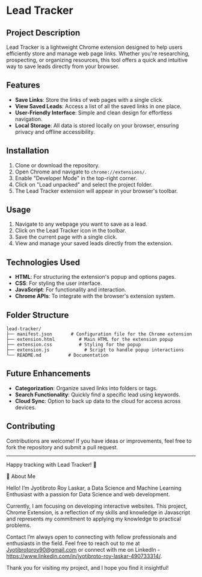 # Lead Tracker

## Project Description
Lead Tracker is a lightweight Chrome extension designed to help users efficiently store and manage web page links. Whether you're researching, prospecting, or organizing resources, this tool offers a quick and intuitive way to save leads directly from your browser.

## Features
- **Save Links**: Store the links of web pages with a single click.
- **View Saved Leads**: Access a list of all the saved links in one place.
- **User-Friendly Interface**: Simple and clean design for effortless navigation.
- **Local Storage**: All data is stored locally on your browser, ensuring privacy and offline accessibility.

## Installation
1. Clone or download the repository.
2. Open Chrome and navigate to `chrome://extensions/`.
3. Enable "Developer Mode" in the top-right corner.
4. Click on "Load unpacked" and select the project folder.
5. The Lead Tracker extension will appear in your browser's toolbar.

## Usage
1. Navigate to any webpage you want to save as a lead.
2. Click on the Lead Tracker icon in the toolbar.
3. Save the current page with a single click.
4. View and manage your saved leads directly from the extension.

## Technologies Used
- **HTML**: For structuring the extension's popup and options pages.
- **CSS**: For styling the user interface.
- **JavaScript**: For functionality and interaction.
- **Chrome APIs**: To integrate with the browser's extension system.

## Folder Structure
```
lead-tracker/
├── manifest.json     	# Configuration file for the Chrome extension
├── extension.html         # Main HTML for the extension popup
├── extension.css          # Styling for the popup
├── extension.js             # Script to handle popup interactions
└── README.md          # Documentation
```

## Future Enhancements
- **Categorization**: Organize saved links into folders or tags.
- **Search Functionality**: Quickly find a specific lead using keywords.
- **Cloud Sync**: Option to back up data to the cloud for access across devices.

## Contributing
Contributions are welcome! If you have ideas or improvements, feel free to fork the repository and submit a pull request.

---

Happy tracking with Lead Tracker! 🎯

🚀 About Me

Hello! I’m Jyotibroto Roy Laskar, a Data Science and Machine Learning Enthusiast with a passion for Data Science and web development.

Currently, I am focusing on developing interactive websites. This project, Chrome Extension, is a reflection of my skills and knowledge in Javascript and represents my commitment to applying my knowledge to practical problems.

Contact
I’m always open to connecting with fellow professionals and enthusiasts in the field. Feel free to reach out to me at Jyotibrotoroy90@gmail.com or connect with me on LinkedIn - https://www.linkedin.com/in/jyotibroto-roy-laskar-490733314/.

Thank you for visiting my project, and I hope you find it insightful!

